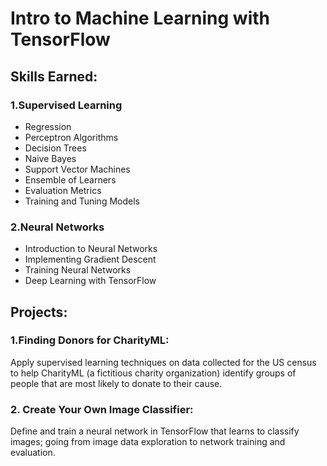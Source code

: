 # Intro to Machine Learning with TensorFlow

## Skills Earned:
### 1.Supervised Learning
* Regression
* Perceptron Algorithms
* Decision Trees
* Naive Bayes
* Support Vector Machines
* Ensemble of Learners
* Evaluation Metrics
* Training and Tuning Models

### 2.Neural Networks

* Introduction to Neural Networks
* Implementing Gradient Descent
* Training Neural Networks
* Deep Learning with TensorFlow



## Projects:

### 1.Finding Donors for CharityML:
Apply supervised learning techniques on data collected for the US census to help CharityML (a fictitious charity organization) identify groups of people that are most likely to donate to their cause.
 
### 2. Create Your Own Image Classifier: 
Define and train a neural network in TensorFlow that learns to classify images; going from image data exploration to network training and evaluation.


